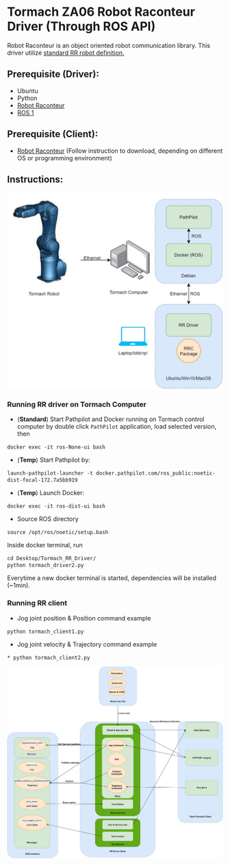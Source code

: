 # Tormach ZA06 Robot Raconteur Driver (Through ROS API)
Robot Raconteur is an object oriented robot communication library. This driver utilize [standard RR robot definition.](https://github.com/robotraconteur/robotraconteur_standard_robdef/blob/master/group1/com.robotraconteur.robotics.robot.robdef)

## Prerequisite (Driver):
* Ubuntu
* Python
* [Robot Raconteur](https://github.com/robotraconteur/robotraconteur/wiki/Download) 
* [ROS 1](http://wiki.ros.org/noetic/Installation) 

## Prerequisite (Client):
* [Robot Raconteur](https://github.com/robotraconteur/robotraconteur/wiki/Download) (Follow instruction to download, depending on different OS or programming environment)

## Instructions:

![Setup](images/Hardware_setup.jpg)
### Running RR driver on Tormach Computer
* (**Standard**) Start Pathpilot and Docker running on Tormach control computer by double click `PathPilot` application, load selected version, then
```
docker exec -it ros-None-ui bash
```
* (**Temp**) Start Pathpilot by:
```
launch-pathpilot-launcher -t docker.pathpilot.com/ros_public:noetic-dist-focal-172.7a5bb919
```
* (**Temp**) Launch Docker:
```
docker exec -it ros-dist-ui bash
```

* Source ROS directory
```
source /opt/ros/noetic/setup.bash
```
Inside docker terminal, run
```
cd Desktop/Tormach_RR_Driver/
python tormach_driver2.py
```
Everytime a new docker terminal is started, dependencies will be installed (~1min).


### Running RR client
* Jog joint position & Position command example
```
python tormach_client1.py
```
* Jog joint velocity & Trajectory command example
```
* python tormach_client2.py
```


![Detailed Interface Info](images/ROS_RR_bridge.jpg)


